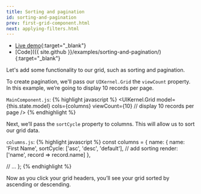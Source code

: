 ```yaml
---
title: Sorting and pagination
id: sorting-and-pagination
prev: first-grid-component.html
next: applying-filters.html
---
```

* [Live demo](/examples/sorting-and-pagination/){:target="_blank"}
* [Code]({{ site.github }}/examples/sorting-and-pagination/){:target="_blank"}

Let's add some functionality to our grid, such as sorting and pagination.

To create pagination, we'll pass our `UIKernel.Grid` the `viewCount` property. In this example, we’re going to display 10 records per page.

`MainComponent.js`:
{% highlight javascript %}
<UIKernel.Grid
  model={this.state.model}
  cols={columns}
  viewCount={10} // display 10 records per page
/>
{% endhighlight %}

Next, we’ll pass the `sortCycle` property to columns. This will allow us to sort our grid data.

`columns.js`:
{% highlight javascript %}
const columns = {
  name: {
    name: 'First Name',
    sortCycle: ['asc', 'desc', 'default'], // add sorting
    render: ['name', record => record.name]
  },

  // ...
};
{% endhighlight %}

Now as you click your grid headers, you’ll see your grid sorted by ascending or descending.

